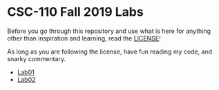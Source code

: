 # CSC-110 Fall 2019 Labs
Before you go through this repository and use what is here for anything other than inspiration and learning, read the
[LICENSE](LICENSE)!

As long as you are following the license, have fun reading my code, and snarky commentary.

- [Lab01](Vryhof_Lab01/README.md)
- [Lab02](Vryhof_Lab02/README.md)